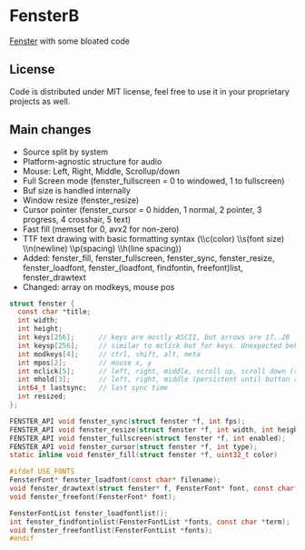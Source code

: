 # FensterB

[Fenster](https://github.com/zserge/fenster) with some bloated code

## License

Code is distributed under MIT license, feel free to use it in your proprietary projects as well.

## Main changes
- Source split by system
- Platform-agnostic structure for audio
- Mouse: Left, Right, Middle, Scrollup/down
- Full Screen mode (fenster_fullscreen = 0 to windowed, 1 to fullscreen)
- Buf size is handled internally
- Window resize (fenster_resize)
- Cursor pointer (fenster_cursor = 0 hidden, 1 normal, 2 pointer, 3 progress, 4 crosshair, 5 text)
- Fast fill (memset for 0, avx2 for non-zero)
- TTF text drawing with basic formatting syntax (\\\c(color) \\\s(font size) \\\n(newline)  \\\p(spacing) \\\h(line spacing))
- Added: fenster_fill, fenster_fullscreen, fenster_sync, fenster_resize, fenster_loadfont, fenster_(loadfont, findfontin, freefont)list, fenster_drawtext
- Changed: array on modkeys, mouse pos

```C
struct fenster {
  const char *title;
  int width;
  int height;
  int keys[256];      // keys are mostly ASCII, but arrows are 17..20
  int keysp[256];     // similar to mclick but for keys. Unexpected behavior. On Linux it always returns 1 if held for more than 1~2 seconds.
  int modkeys[4];     // ctrl, shift, alt, meta
  int mpos[2];        // mouse x, y
  int mclick[5];      // left, right, middle, scroll up, scroll down (refreshed after loop)
  int mhold[3];       // left, right, middle (persistent until button release)
  int64_t lastsync;   // last sync time
  int resized;
};

FENSTER_API void fenster_sync(struct fenster *f, int fps);
FENSTER_API void fenster_resize(struct fenster *f, int width, int height);
FENSTER_API void fenster_fullscreen(struct fenster *f, int enabled);
FENSTER_API void fenster_cursor(struct fenster *f, int type);
static inline void fenster_fill(struct fenster *f, uint32_t color)

#ifdef USE_FONTS
FensterFont* fenster_loadfont(const char* filename);
void fenster_drawtext(struct fenster* f, FensterFont* font, const char* text, int x, int y);
void fenster_freefont(FensterFont* font);

FensterFontList fenster_loadfontlist();
int fenster_findfontinlist(FensterFontList *fonts, const char *term);
void fenster_freefontlist(FensterFontList *fonts);
#endif

```
